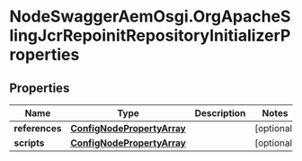 # NodeSwaggerAemOsgi.OrgApacheSlingJcrRepoinitRepositoryInitializerProperties

## Properties

Name | Type | Description | Notes
------------ | ------------- | ------------- | -------------
**references** | [**ConfigNodePropertyArray**](ConfigNodePropertyArray.md) |  | [optional] 
**scripts** | [**ConfigNodePropertyArray**](ConfigNodePropertyArray.md) |  | [optional] 


